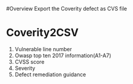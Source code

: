 
#Overview
Export the Coverity defect as CVS file

# Coverity2CSV

1. Vulnerable line number
2. Owasp top ten 2017 information(A1-A7)
3. CVSS score
4. Severity 
5. Defect remediation  guidance
